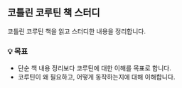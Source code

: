 ## 코틀린 코루틴 책 스터디
코틀린 코루틴 책을 읽고 스터디한 내용을 정리합니다.

### 💡 목표
- 단순 책 내용 정리보다 코루틴에 대한 이해를 목표로 합니다.
- 코루틴이 왜 필요하고, 어떻게 동작하는지에 대해 이해합니다.

  
